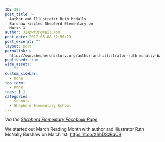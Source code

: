 ```yaml
---
ID: 385
post_title: >
  Author and Illustrator Ruth McNally
  Barshaw visited Shepherd Elementary on
  March 1
author: 32bpwr3@gmail.com
post_date: 2017-03-08 02:56:23
post_excerpt: ""
layout: post
permalink: >
  http://www.shepherdhistory.org/author-and-illustrator-ruth-mcnally-barshaw-visited-shepherd-elementary-on-march-1/
published: true
wide_assets:
  - ""
custom_sidebar:
  - none
top_term:
  - none
tags: [ ]
categories:
  - Schools
  - Shepherd Elementary School
---
```

<em>Via the <a href="https://www.facebook.com/permalink.php?storyfbid=1333766629994685&amp;id=675717752466246">Shepherd Elementary Facebook Page</a></em>

We started out March Reading Month with author and illustrator Ruth McNally Barshaw on March 1st. <a href="https://t.co/XhhDSzBqCB">https://t.co/XhhDSzBqCB</a>